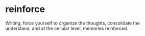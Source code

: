 # reinforce
Writing, force yourself to organize the thoughts, consolidate the understand, and at the cellular level, memories reinforced.
